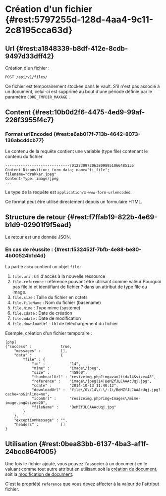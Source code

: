 # Création d'un fichier  {#rest:5797255d-128d-4aa4-9c11-2c8195cca63d}

## Url {#rest:a1848339-b8df-412e-8cdb-9497d33dff42}

Création d'un fichier
:  

    POST /api/v1/files/

Ce fichier est temporairement stockée dans le vault. 
S'il n'est pas associé à un document, celui-ci est supprimé au bout d'une période définie par le 
paramètre `CORE_TMPDIR_MAXAGE` .

## Content {#rest:10b0d2f6-4475-4ed9-99af-226f3955f4c7}

### Format urlEncoded {#rest:e6ab017f-713b-4642-8073-136abcddcb77}

Le contenu de la requête contient une variable (type file) contenant le contenu
du fichier

    -----------------------------70122309720638098951066485136 
    Content-Disposition: form-data; name="fi_file"; filename="drakkar.jpeg" 
    Content-Type: image/jpeg
    ...

Le type de la requête est `application/x-www-form-urlencoded`.

<span class="flag inline nota-bene"></span> Ce format peut être utilisé directement depuis un formulaire HTML.


## Structure de retour {#rest:f7ffab19-822b-4e69-b1d9-02901f9f5ead}

Le retour est une donnée JSON.

### En cas de réussite : {#rest:1532452f-7bfb-4e88-be80-4b00524b1d4d}

La partie `data` contient un objet `file` :


1.  `file.uri` : uri d'accès à la nouvelle ressource
1.  `file.reference` : référence pouvant être utilisant comme valeur <span class="flag fixme">Pourquoi pas file.id et identifiant de fichier ? </span>
     dans un attribut de type file ou  image. 
1.  `file.size` : Taille du fichier en octets
1.  `file.fileName` : Nom du fichier (basename)
1.  `file.mime` : Type mime (système)
1.  `file.cdate` : Date de création
1.  `file.mdate` : Date de modification
1.  `file.downloadUrl` : Url de téléchargement du fichier

Exemple, création d'un fichier temporaire
:   

    [php]
    {"success" :             true,
        "messages" :         [],
        "data" :             {
            "file" : {
                "id" :           "14",
                "mime" :         "image\/jpeg",
                "size" :         "45860",
                "thumbnailUrl" : "resizeimg.php?img=vaultid=14&size=48",
                "reference" :    "image\/jpeg|14|BeMZfJLCAAAcUqj.jpg",
                "cdate" :        "2014-10-13 11:40:12",
                "downloadUrl" :  "file\/0\/14\/-\/-1\/BeMZfJLCAAAcUqj.jpg?cache=no&inline=no",
                "iconUrl" :      "resizeimg.php?img=Images\/mime-image.png&size=20",
                "fileName" :     "BeMZfJLCAAAcUqj.jpg"
            }
        },
        "exceptionMessage" : "",
        "headers" :          []
    }

## Utilisation {#rest:0bea83bb-6137-4ba3-af1f-24bcc864f005}

Une fois le fichier ajouté, vous pouvez l'associer à un document en le valuant comme tout autre attribut en utilisant 
soit la [création de document][create_document], soit la [modification de document][update_doc].

C'est la propriété `reference` que vous devez affecter à la valeur de l'attribut fichier.

[update_doc]: #rest:db2cb01a-7325-4f78-8cec-ceac9858caf2
[create_document]: #rest:e769b476-0033-407c-b453-4e8466e09975